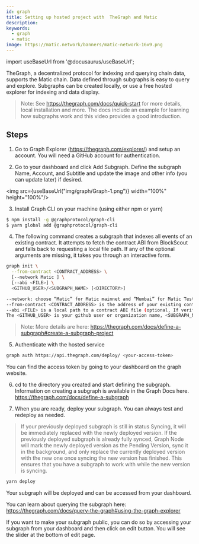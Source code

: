 ```yaml
---
id: graph
title: Setting up hosted project with  TheGraph and Matic
description: 
keywords:
  - graph
  - matic
image: https://matic.network/banners/matic-network-16x9.png 
---
```


import useBaseUrl from '@docusaurus/useBaseUrl';

TheGraph, a decentralized protocol for indexing and querying chain data, supports the Matic chain. Data defined through subgraphs is easy to query and explore. Subgraphs can be created locally, or use a free hosted explorer for indexing and data display. 

> Note: See https://thegraph.com/docs/quick-start for more details, local installation and more. The docs include an example for learning how subgraphs work and this video provides a good introduction.

## Steps

1. Go to Graph Explorer (https://thegraph.com/explorer/) and setup an account. You will need a GitHub account for authentication.

2. Go to your dashboard and click Add Subgraph. Define the subgraph Name, Account, and Subtitle and update the image and other info (you can update later) if desired.

<img src={useBaseUrl("img/graph/Graph-1.png")} width="100%" height="100%"/>


3. Install Graph CLI on your machine (using either npm or yarn)

```bash 
$ npm install -g @graphprotocol/graph-cli
$ yarn global add @graphprotocol/graph-cli
```

4. The following command creates a subgraph that indexes all events of an existing contract. It attempts to fetch the contract ABI from BlockScout and falls back to requesting a local file path. If any of the optional arguments are missing, it takes you through an interactive form.

```bash
graph init \
  --from-contract <CONTRACT_ADDRESS> \
  [--network Matic ] \
  [--abi <FILE>] \
  <GITHUB_USER>/<SUBGRAPH_NAME> [<DIRECTORY>]

--network: choose “Matic” for Matic mainnet and “Mumbai” for Matic Testnet.
--from-contract <CONTRACT_ADDRESS> is the address of your existing contract which you have deployed on the Matic network: Testnet or Mainnet.
--abi <FILE> is a local path to a contract ABI file (optional, If verified in BlockScout, the graph will grab the ABI, otherwise you will need to manually add the ABI. You can save the abi from BlockScout or by running truffle compile or solc on a public project.)
The <GITHUB_USER> is your github user or organization name, <SUBGRAPH_NAME> is the name for your subgraph, and <DIRECTORY> is the optional name of the directory where graph init will put the example subgraph manifest.
```

>Note: More details are here: https://thegraph.com/docs/define-a-subgraph#create-a-subgraph-project

5. Authenticate with the hosted service

```bash
graph auth https://api.thegraph.com/deploy/ <your-access-token>
```
You can find the access token by going to your dashboard on the graph website.

6. cd to the directory you created and start defining the subgraph. Information on creating a subgraph is available in the Graph Docs here. https://thegraph.com/docs/define-a-subgraph

7. When you are ready, deploy your subgraph. You can always test and redeploy as needed. 

>If your previously deployed subgraph is still in status Syncing, it will be immediately replaced with the newly deployed version. If the previously deployed subgraph is already fully synced, Graph Node will mark the newly deployed version as the Pending Version, sync it in the background, and only replace the currently deployed version with the new one once syncing the new version has finished. This ensures that you have a subgraph to work with while the new version is syncing.

```bash
yarn deploy
```

Your subgraph will be deployed and can be accessed from your dashboard.

You can learn about querying the subgraph here: https://thegraph.com/docs/query-the-graph#using-the-graph-explorer

If you want to make your subgraph public, you can do so by accessing your subgraph from your dashboard and then click on edit button. You will see the slider at the bottom of edit page.




